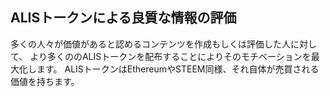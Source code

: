 ## ALISトークンによる良質な情報の評価
多くの人々が価値があると認めるコンテンツを作成もしくは評価した人に対して、
より多くののALISトークンを配布することによりそのモチベーションを最大化します。
ALISトークンはEthereumやSTEEM同様、それ自体が売買される価値を持ちます。    
